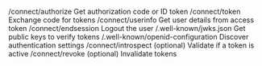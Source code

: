 /connect/authorize	Get authorization code or ID token
/connect/token	Exchange code for tokens
/connect/userinfo	Get user details from access token
/connect/endsession	Logout the user
/.well-known/jwks.json	Get public keys to verify tokens
/.well-known/openid-configuration	Discover authentication settings
/connect/introspect (optional)	Validate if a token is active
/connect/revoke (optional)	Invalidate tokens
